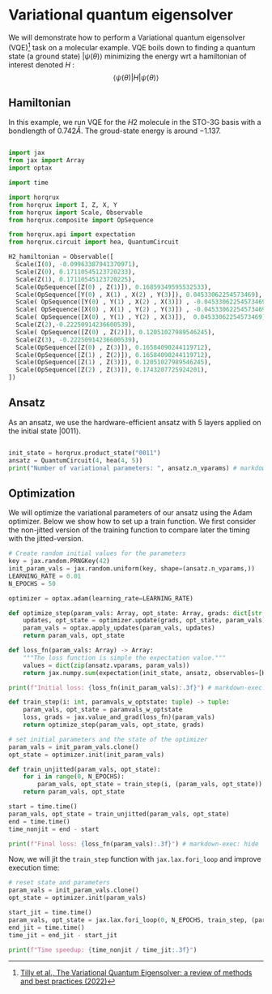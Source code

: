 # Variational quantum eigensolver

We will demonstrate how to perform a Variational quantum eigensolver (VQE)[^1] task on a molecular example. 
VQE boils down to finding a quantum state (a ground state) $| \psi(\theta) \rangle$ minimizing the energy wrt a hamiltonian of interest denoted $H$ : 
$$\langle \psi(\theta) | H | \psi(\theta) \rangle$$

## Hamiltonian

In this example, we run VQE for the $H2$ molecule in the STO-3G basis with a bondlength of $0.742 \mathring{A}$. The groud-state energy is around $-1.137$.

```python exec="on" source="material-block" session="vqe"

import jax
from jax import Array
import optax

import time

import horqrux
from horqrux import I, Z, X, Y
from horqrux import Scale, Observable
from horqrux.composite import OpSequence

from horqrux.api import expectation
from horqrux.circuit import hea, QuantumCircuit

H2_hamiltonian = Observable([
  Scale(I(0), -0.09963387941370971),
  Scale(Z(0), 0.17110545123720233),
  Scale(Z(1), 0.17110545123720225),
  Scale(OpSequence([Z(0) , Z(1)]), 0.16859349595532533), 
  Scale(OpSequence([Y(0) , X(1) , X(2) , Y(3)]), 0.04533062254573469),
  Scale( OpSequence([Y(0) , Y(1) , X(2) , X(3)]) , -0.04533062254573469),
  Scale( OpSequence([X(0) , X(1) , Y(2) , Y(3)]) , -0.04533062254573469),
  Scale( OpSequence([X(0) , Y(1) , Y(2) , X(3)]),  0.04533062254573469),
  Scale(Z(2),-0.22250914236600539),
  Scale( OpSequence([Z(0) , Z(2)]), 0.12051027989546245),
  Scale(Z(3), -0.22250914236600539),
  Scale(OpSequence([Z(0) , Z(3)]), 0.16584090244119712),
  Scale(OpSequence([Z(1) , Z(2)]), 0.16584090244119712),
  Scale(OpSequence([Z(1) , Z(3)]), 0.12051027989546245),
  Scale(OpSequence([Z(2) , Z(3)]), 0.1743207725924201),
])

```

## Ansatz

As an ansatz, we use the hardware-efficient ansatz with $5$ layers applied on the initial state $| 0011 \rangle$.

```python exec="on" source="material-block" session="vqe"

init_state = horqrux.product_state("0011")
ansatz = QuantumCircuit(4, hea(4, 5))
print("Number of variational parameters: ", ansatz.n_vparams) # markdown-exec: hide

```

## Optimization

We will optimize the variational parameters of our ansatz using the Adam optimizer. Below we show how to set up a train function. 
We first consider the non-jitted version of the training function to compare later the timing with the jitted-version.

```python exec="on" source="material-block" session="vqe"
# Create random initial values for the parameters
key = jax.random.PRNGKey(42)
init_param_vals = jax.random.uniform(key, shape=(ansatz.n_vparams,))
LEARNING_RATE = 0.01
N_EPOCHS = 50

optimizer = optax.adam(learning_rate=LEARNING_RATE)

def optimize_step(param_vals: Array, opt_state: Array, grads: dict[str, Array]) -> tuple:
    updates, opt_state = optimizer.update(grads, opt_state, param_vals)
    param_vals = optax.apply_updates(param_vals, updates)
    return param_vals, opt_state

def loss_fn(param_vals: Array) -> Array:
    """The loss function is simple the expectation value."""
    values = dict(zip(ansatz.vparams, param_vals))
    return jax.numpy.sum(expectation(init_state, ansatz, observables=[H2_hamiltonian], values = values))

print(f"Initial loss: {loss_fn(init_param_vals):.3f}") # markdown-exec: hide

def train_step(i: int, paramvals_w_optstate: tuple) -> tuple:
    param_vals, opt_state = paramvals_w_optstate
    loss, grads = jax.value_and_grad(loss_fn)(param_vals)
    return optimize_step(param_vals, opt_state, grads)

# set initial parameters and the state of the optimizer
param_vals = init_param_vals.clone()
opt_state = optimizer.init(init_param_vals)

def train_unjitted(param_vals, opt_state):
    for i in range(0, N_EPOCHS):
        param_vals, opt_state = train_step(i, (param_vals, opt_state))
    return param_vals, opt_state

start = time.time()
param_vals, opt_state = train_unjitted(param_vals, opt_state)
end = time.time()
time_nonjit = end - start

print(f"Final loss: {loss_fn(param_vals):.3f}") # markdown-exec: hide

```

Now, we will jit the `train_step` function with `jax.lax.fori_loop` and improve execution time:

```python exec="on" source="material-block" session="vqe"
# reset state and parameters
param_vals = init_param_vals.clone()
opt_state = optimizer.init(param_vals)

start_jit = time.time()
param_vals, opt_state = jax.lax.fori_loop(0, N_EPOCHS, train_step, (param_vals, opt_state))
end_jit = time.time()
time_jit = end_jit - start_jit

print(f"Time speedup: {time_nonjit / time_jit:.3f}")

```


[^1]: [Tilly et al., The Variational Quantum Eigensolver: a review of methods and best practices (2022)](https://arxiv.org/abs/2111.05176)
